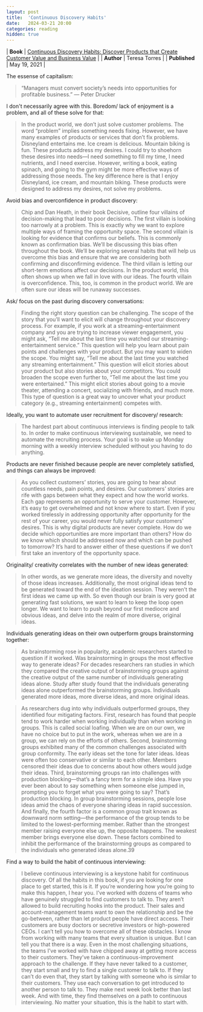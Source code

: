 ```yaml
---
layout: post
title:  'Continuous Discovery Habits'
date:   2024-03-21 20:00
categories: reading
hidden: true
---
```


| **Book** | [Continuous Discovery Habits: Discover Products that Create Customer Value and Business Value](https://www.amazon.com/dp/B094PVB97X) |
| **Author** | Teresa Torres |
| **Published** | May 19, 2021 |


The essense of capitalism:

>“Managers must convert society’s needs into opportunities for profitable business.” — Peter Drucker


I don't necessarily agree with this. Boredom/ lack of enjoyment is a problem, and all of these solve for that:

>In the product world, we don’t just solve customer problems. The word “problem” implies something needs fixing. However, we have many examples of products or services that don’t fix problems. Disneyland entertains me. Ice cream is delicious. Mountain biking is fun. These products address my desires. I could try to shoehorn these desires into needs—I need something to fill my time, I need nutrients, and I need exercise. However, writing a book, eating spinach, and going to the gym might be more effective ways of addressing those needs. The key difference here is that I enjoy Disneyland, ice cream, and mountain biking. These products were designed to address my desires, not solve my problems.


Avoid bias and overconfidence in product discovery:

>Chip and Dan Heath, in their book Decisive, outline four villains of decision-making that lead to poor decisions. The first villain is looking too narrowly at a problem. This is exactly why we want to explore multiple ways of framing the opportunity space. The second villain is looking for evidence that confirms our beliefs. This is commonly known as confirmation bias. We’ll be discussing this bias often throughout the book. We’ll be exploring several habits that will help us overcome this bias and ensure that we are considering both confirming and disconfirming evidence. The third villain is letting our short-term emotions affect our decisions. In the product world, this often shows up when we fall in love with our ideas. The fourth villain is overconfidence. This, too, is common in the product world. We are often sure our ideas will be runaway successes.


Ask/ focus on the past during discovery conversations: 

>Finding the right story question can be challenging. The scope of the story that you’ll want to elicit will change throughout your discovery process. For example, if you work at a streaming-entertainment company and you are trying to increase viewer engagement, you might ask, “Tell me about the last time you watched our streaming-entertainment service.” This question will help you learn about pain points and challenges with your product. But you may want to widen the scope. You might say, “Tell me about the last time you watched any streaming entertainment.” This question will elicit stories about your product but also stories about your competitors. You could broaden the scope even further to, “Tell me about the last time you were entertained.” This might elicit stories about going to a movie theater, attending a concert, socializing with friends, and much more. This type of question is a great way to uncover what your product category (e.g., streaming entertainment) competes with.


Ideally, you want to automate user recruitment for discovery/ research:

>The hardest part about continuous interviews is finding people to talk to. In order to make continuous interviewing sustainable, we need to automate the recruiting process. Your goal is to wake up Monday morning with a weekly interview scheduled without you having to do anything.



Products are never finished because people are never completely satisfied, and things can always be improved:

>As you collect customers’ stories, you are going to hear about countless needs, pain points, and desires. Our customers’ stories are rife with gaps between what they expect and how the world works. Each gap represents an opportunity to serve your customer. However, it’s easy to get overwhelmed and not know where to start. Even if you worked tirelessly in addressing opportunity after opportunity for the rest of your career, you would never fully satisfy your customers’ desires. This is why digital products are never complete. How do we decide which opportunities are more important than others? How do we know which should be addressed now and which can be pushed to tomorrow? It’s hard to answer either of these questions if we don’t first take an inventory of the opportunity space.


Originality/ creativity correlates with the number of new ideas generated:

>In other words, as we generate more ideas, the diversity and novelty of those ideas increases. Additionally, the most original ideas tend to be generated toward the end of the ideation session. They weren’t the first ideas we came up with. So even though our brain is very good at generating fast solutions, we want to learn to keep the loop open longer. We want to learn to push beyond our first mediocre and obvious ideas, and delve into the realm of more diverse, original ideas.


Individuals generating ideas on their own outperform groups brainstorming together: 

>As brainstorming rose in popularity, academic researchers started to question if it worked. Was brainstorming in groups the most effective way to generate ideas? For decades researchers ran studies in which they compared the creative output of brainstorming groups against the creative output of the same number of individuals generating ideas alone. Study after study found that the individuals generating ideas alone outperformed the brainstorming groups. Individuals generated more ideas, more diverse ideas, and more original ideas.


> As researchers dug into why individuals outperformed groups, they identified four mitigating factors. First, research has found that people tend to work harder when working individually than when working in groups. This is called social loafing. When we are on our own, we have no choice but to put in the work, whereas when we are in a group, we can rely on the efforts of others. Second, brainstorming groups exhibited many of the common challenges associated with group conformity. The early ideas set the tone for later ideas. Ideas were often too conservative or similar to each other. Members censored their ideas due to concerns about how others would judge their ideas. Third, brainstorming groups ran into challenges with production blocking—that’s a fancy term for a simple idea. Have you ever been about to say something when someone else jumped in, prompting you to forget what you were going to say? That’s production blocking. In group brainstorming sessions, people lose ideas amid the chaos of everyone sharing ideas in rapid succession. And finally, the fourth factor is a common group trait known as downward norm setting—the performance of the group tends to be limited to the lowest-performing member. Rather than the strongest member raising everyone else up, the opposite happens. The weakest member brings everyone else down. These factors combined to inhibit the performance of the brainstorming groups as compared to the individuals who generated ideas alone.39



Find a way to build the habit of continuous interviewing:

> I believe continuous interviewing is a keystone habit for continuous discovery. Of all the habits in this book, if you are looking for one place to get started, this is it. If you’re wondering how you’re going to make this happen, I hear you. I’ve worked with dozens of teams who have genuinely struggled to find customers to talk to. They aren’t allowed to build recruiting hooks into the product. Their sales and account-management teams want to own the relationship and be the go-between, rather than let product people have direct access. Their customers are busy doctors or secretive investors or high-powered CEOs. I can’t tell you how to overcome all of these obstacles. I know from working with many teams that every situation is unique. But I can tell you that there is a way. Even in the most challenging situations, the teams I’ve worked with have chipped away at getting more access to their customers. They’ve taken a continuous-improvement approach to the challenge. If they have never talked to a customer, they start small and try to find a single customer to talk to. If they can’t do even that, they start by talking with someone who is similar to their customers. They use each conversation to get introduced to another person to talk to. They make next week look better than last week. And with time, they find themselves on a path to continuous interviewing. No matter your situation, this is the habit to start with.


